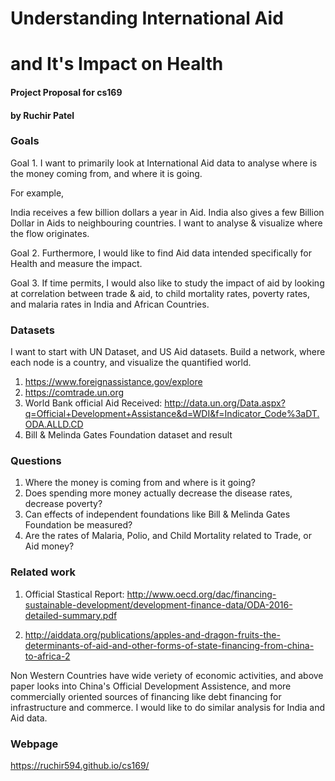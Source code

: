 # Understanding International Aid 
# and It's Impact on Health 

#### Project Proposal for cs169
#### by Ruchir Patel

### Goals

Goal 1. I want to primarily look at International Aid data to analyse where is the money coming from, and where it is going. 
 

For example, 

India receives a few billion dollars a year in Aid. India also gives a few Billion Dollar in Aids to neighbouring countries. I want to analyse & visualize where the flow originates. 

Goal 2. Furthermore, I would like to find Aid data intended specifically for Health and measure the impact.

Goal 3. If time permits, I would also like to study the impact of aid by looking at correlation between trade & aid, to child mortality rates, poverty rates, and malaria rates in India and African Countries.

### Datasets

I want to start with UN Dataset, and US Aid datasets. Build a network, where each node is a country, and visualize the quantified world. 

1. https://www.foreignassistance.gov/explore
2. https://comtrade.un.org
3. World Bank official Aid Received: http://data.un.org/Data.aspx?q=Official+Development+Assistance&d=WDI&f=Indicator_Code%3aDT.ODA.ALLD.CD
4. Bill & Melinda Gates Foundation dataset and result

### Questions

1. Where the money is coming from and where is it going?
2. Does spending more money actually decrease the disease rates, decrease poverty? 
3. Can effects of independent foundations like Bill & Melinda Gates Foundation be measured?
4. Are the rates of Malaria, Polio, and Child Mortality related to Trade, or Aid money?

### Related work

1. Official Stastical Report: http://www.oecd.org/dac/financing-sustainable-development/development-finance-data/ODA-2016-detailed-summary.pdf

2. http://aiddata.org/publications/apples-and-dragon-fruits-the-determinants-of-aid-and-other-forms-of-state-financing-from-china-to-africa-2

Non Western Countries have wide veriety of economic activities, and above paper looks into China's Official Development Assistence, and more commercially oriented sources of financing like debt financing for infrastructure and commerce. I would like to do similar analysis for India and Aid data. 

### Webpage 

https://ruchir594.github.io/cs169/
